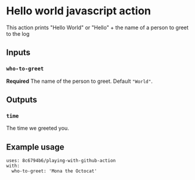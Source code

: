 # Hello world javascript action

This action prints "Hello World" or "Hello" + the name of a person to
greet to the log

## Inputs

### `who-to-greet`

**Required** The name of the person to greet. Default `"World"`.

## Outputs

### `time`

The time we greeted you.

## Example usage

```
uses: 8c6794b6/playing-with-github-action
with:
  who-to-greet: 'Mona the Octocat'
```
